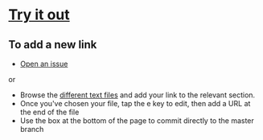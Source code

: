 # [Try it out](https://onsvisual.github.io/project_cairo/)

## To add a new link

- [Open an issue](https://github.com/ONSvisual/project_cairo/issues/new)

or

- Browse the [different text files](https://github.com/ONSvisual/project_cairo/tree/master/data) and add your link to the relevant section. 
- Once you've chosen your file, tap the e key to edit, then add a URL at the end of the file
- Use the box at the bottom of the page to commit directly to the master branch
